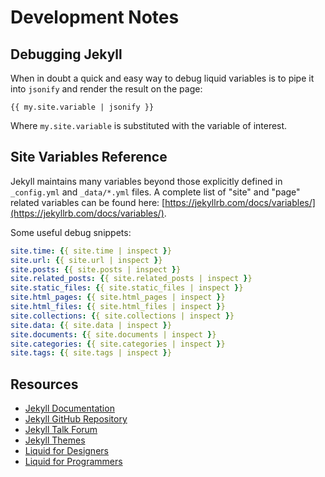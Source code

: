 # Development Notes

## Debugging Jekyll

When in doubt a quick and easy way to debug liquid variables is to pipe it into `jsonify` and render the result on the page:

```
{{ my.site.variable | jsonify }}
```

Where `my.site.variable` is substituted with the variable of interest.

## Site Variables Reference

Jekyll maintains many variables beyond those explicitly defined in `_config.yml` and `_data/*.yml` files.
A complete list of "site" and "page" related variables can be found here: [https://jekyllrb.com/docs/variables/](https://jekyllrb.com/docs/variables/).

Some useful debug snippets:

```yml
site.time: {{ site.time | inspect }}
site.url: {{ site.url | inspect }}
site.posts: {{ site.posts | inspect }}
site.related_posts: {{ site.related_posts | inspect }}
site.static_files: {{ site.static_files | inspect }}
site.html_pages: {{ site.html_pages | inspect }}
site.html_files: {{ site.html_files | inspect }}
site.collections: {{ site.collections | inspect }}
site.data: {{ site.data | inspect }}
site.documents: {{ site.documents | inspect }}
site.categories: {{ site.categories | inspect }}
site.tags: {{ site.tags | inspect }}
```

## Resources

- [Jekyll Documentation](http://jekyllrb.com/docs/home)
- [Jekyll GitHub Repository](https://github.com/jekyll/jekyll)
- [Jekyll Talk Forum](https://talk.jekyllrb.com/)
- [Jekyll Themes](http://jekyllthemes.org/)
- [Liquid for Designers](https://github.com/shopify/liquid/wiki/Liquid-for-Designers)
- [Liquid for Programmers](https://github.com/Shopify/liquid/wiki/Liquid-for-Programmers)
